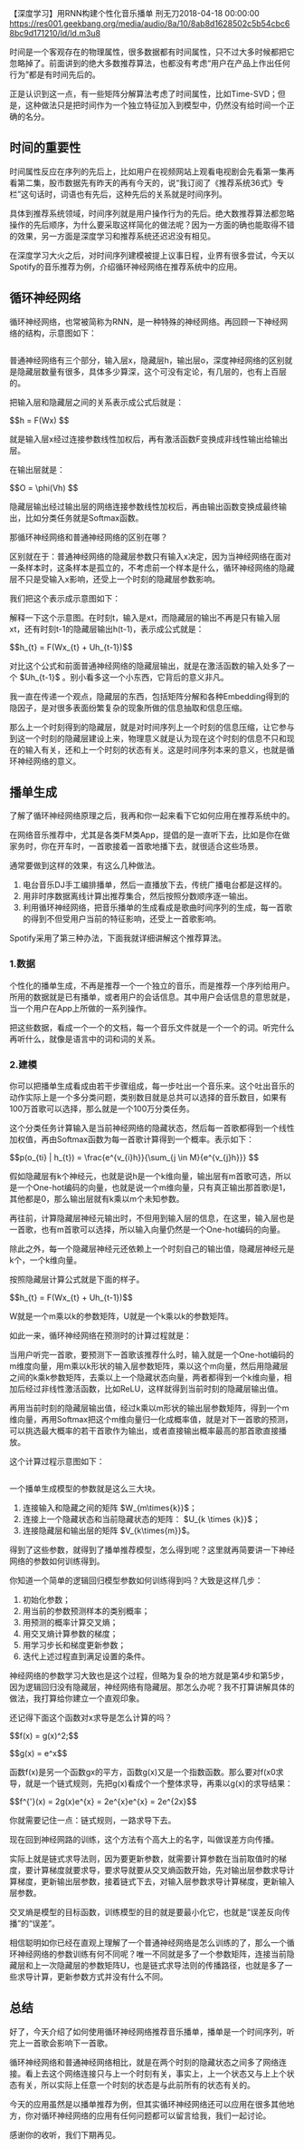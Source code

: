 【深度学习】用RNN构建个性化音乐播单
刑无刀2018-04-18 00:00:00
https://res001.geekbang.org/media/audio/8a/10/8ab8d1628502c5b54cbc68bc9d171210/ld/ld.m3u8
<p>时间是一个客观存在的物理属性，很多数据都有时间属性，只不过大多时候都把它忽略掉了。前面讲到的绝大多数推荐算法，也都没有考虑“用户在产品上作出任何行为”都是有时间先后的。</p><p>正是认识到这一点，有一些矩阵分解算法考虑了时间属性，比如Time-SVD；但是，这种做法只是把时间作为一个独立特征加入到模型中，仍然没有给时间一个正确的名分。</p><h2 id="-">时间的重要性</h2><p>时间属性反应在序列的先后上，比如用户在视频网站上观看电视剧会先看第一集再看第二集，股市数据先有昨天的再有今天的，说“我订阅了《推荐系统36式》专栏”这句话时，词语也有先后，这种先后的关系就是时间序列。</p><p>具体到推荐系统领域，时间序列就是用户操作行为的先后。绝大数推荐算法都忽略操作的先后顺序，为什么要采取这样简化的做法呢？因为一方面的确也能取得不错的效果，另一方面是深度学习和推荐系统还迟迟没有相见。</p><p>在深度学习大火之后，对时间序列建模被提上议事日程，业界有很多尝试，今天以Spotify的音乐推荐为例，介绍循环神经网络在推荐系统中的应用。</p><h2 id="-">循环神经网络</h2><p>循环神经网络，也常被简称为RNN，是一种特殊的神经网络。再回顾一下神经网络的结构，示意图如下：</p><p><img src="https://static001.geekbang.org/resource/image/61/c6/61177f813f5f493966f8f9beaa395dc6.png" alt=""></p><p>普通神经网络有三个部分，输入层x，隐藏层h，输出层o，深度神经网络的区别就是隐藏层数量有很多，具体多少算深，这个可没有定论，有几层的，也有上百层的。</p><p>把输入层和隐藏层之间的关系表示成公式后就是：</p><p>$$h = F(Wx) $$</p><p>就是输入层x经过连接参数线性加权后，再有激活函数F变换成非线性输出给输出层。</p><p>在输出层就是：</p><p>$$O = \phi(Vh) $$</p><p>隐藏层输出经过输出层的网络连接参数线性加权后，再由输出函数变换成最终输出，比如分类任务就是Softmax函数。</p><p>那循环神经网络和普通神经网络的区别在哪？</p><p>区别就在于：普通神经网络的隐藏层参数只有输入x决定，因为当神经网络在面对一条样本时，这条样本是孤立的，不考虑前一个样本是什么，循环神经网络的隐藏层不只是受输入x影响，还受上一个时刻的隐藏层参数影响。</p><p>我们把这个表示成示意图如下：<img src="https://static001.geekbang.org/resource/image/28/71/285fdbb62e517ddb2099d3b6c87f8371.png" alt=""></p><p>解释一下这个示意图。在时刻t，输入是xt，而隐藏层的输出不再是只有输入层xt，还有时刻t-1的隐藏层输出h(t-1)，表示成公式就是：</p><p>$$h_{t} = F(Wx_{t} + Uh_{t-1})$$</p><p>对比这个公式和前面普通神经网络的隐藏层输出，就是在激活函数的输入处多了一个 $Uh_{t-1}$ 。别小看多这一个小东西，它背后的意义非凡。</p><p>我一直在传递一个观点，隐藏层的东西，包括矩阵分解和各种Embedding得到的隐因子，是对很多表面纷繁复杂的现象所做的信息抽取和信息压缩。</p><p>那么上一个时刻得到的隐藏层，就是对时间序列上一个时刻的信息压缩，让它参与到这一个时刻的隐藏层建设上来，物理意义就是认为现在这个时刻的信息不只和现在的输入有关，还和上一个时刻的状态有关。这是时间序列本来的意义，也就是循环神经网络的意义。</p><!-- [[[read_end]]] --><h2 id="-">播单生成</h2><p>了解了循环神经网络原理之后，我再和你一起来看下它如何应用在推荐系统中的。</p><p>在网络音乐推荐中，尤其是各类FM类App，提倡的是一直听下去，比如是你在做家务时，你在开车时，一首歌接着一首歌地播下去，就很适合这些场景。</p><p>通常要做到这样的效果，有这么几种做法。</p><ol><li>电台音乐DJ手工编排播单，然后一直播放下去，传统广播电台都是这样的。</li><li>用非时序数据离线计算出推荐集合，然后按照分数顺序逐一输出。</li><li>利用循环神经网络，把音乐播单的生成看成是歌曲时间序列的生成，每一首歌的得到不但受用户当前的特征影响，还受上一首歌影响。</li></ol><p>Spotify采用了第三种办法，下面我就详细讲解这个推荐算法。</p><h3 id="1-">1.数据</h3><p>个性化的播单生成，不再是推荐一个一个独立的音乐，而是推荐一个序列给用户。所用的数据就是已有播单，或者用户的会话信息。其中用户会话信息的意思就是，当一个用户在App上所做的一系列操作。</p><p>把这些数据，看成一个一个的文档，每一个音乐文件就是一个一个的词。听完什么再听什么，就像是语言中的词和词的关系。</p><h3 id="2-">2.建模</h3><p>你可以把播单生成看成由若干步骤组成，每一步吐出一个音乐来。这个吐出音乐的动作实际上是一个多分类问题，类别数目就是总共可以选择的音乐数目，如果有100万首歌可以选择，那么就是一个100万分类任务。</p><p>这个分类任务计算输入是当前神经网络的隐藏状态，然后每一首歌都得到一个线性加权值，再由Softmax函数为每一首歌计算得到一个概率。表示如下：</p><p>$$p(o_{ti} | h_{t}) = \frac{e^{v_{i}h}}{\sum_{j \in M}{e^{v_{j}h}}} $$</p><p>假如隐藏层有k个神经元，也就是说h是一个k维向量，输出层有m首歌可选，所以是一个One-hot编码的向量，也就是说一个m维向量，只有真正输出那首歌i是1，其他都是0，那么输出层就有k乘以m个未知参数。</p><p>再往前，计算隐藏层神经元输出时，不但用到输入层的信息，在这里，输入层也是一首歌，也有m首歌可以选择，所以输入向量仍然是一个One-hot编码的向量。</p><p>除此之外，每一个隐藏层神经元还依赖上一个时刻自己的输出值，隐藏层神经元是k个，一个k维向量。</p><p>按照隐藏层计算公式就是下面的样子。</p><p>$$h_{t} = F(Wx_{t} + Uh_{t-1})$$</p><p>W就是一个m乘以k的参数矩阵，U就是一个k乘以k的参数矩阵。</p><p>如此一来，循环神经网络在预测时的计算过程就是：</p><p>当用户听完一首歌，要预测下一首歌该推荐什么时，输入就是一个One-hot编码的m维度向量，用m乘以k形状的输入层参数矩阵，乘以这个m向量，然后用隐藏层之间的k乘k参数矩阵，去乘以上一个隐藏状态向量，两者都得到一个k维向量，相加后经过非线性激活函数，比如ReLU，这样就得到当前时刻的隐藏层输出值。</p><p>再用当前时刻的隐藏层输出值，经过k乘以m形状的输出层参数矩阵，得到一个m维向量，再用Softmax把这个m维向量归一化成概率值，就是对下一首歌的预测，可以挑选最大概率的若干首歌作为输出，或者直接输出概率最高的那首歌直接播放。</p><p>这个计算过程示意图如下：</p><p><img src="https://static001.geekbang.org/resource/image/79/28/79e67fc2dd3172dd1e331d6ebd5e9a28.png" alt=""></p><p>一个播单生成模型的参数就是这么三大块。</p><ol><li>连接输入和隐藏之间的矩阵 $W_{m\times{k}}$；</li><li>连接上一个隐藏状态和当前隐藏状态的矩阵： $U_{k \times {k}}$；</li><li>连接隐藏层和输出层的矩阵 $V_{k\times{m}}$。</li></ol><p>得到了这些参数，就得到了播单推荐模型，怎么得到呢？这里就再简要讲一下神经网络的参数如何训练得到。</p><p>你知道一个简单的逻辑回归模型参数如何训练得到吗？大致是这样几步：</p><ol><li>初始化参数；</li><li>用当前的参数预测样本的类别概率；</li><li>用预测的概率计算交叉熵；</li><li>用交叉熵计算参数的梯度；</li><li>用学习步长和梯度更新参数；</li><li>迭代上述过程直到满足设置的条件。</li></ol><p>神经网络的参数学习大致也是这个过程，但略为复杂的地方就是第4步和第5步，因为逻辑回归没有隐藏层，神经网络有隐藏层。那怎么办呢？我不打算讲解具体的做法，我打算给你建立一个直观印象。</p><p>还记得下面这个函数对x求导是怎么计算的吗？</p><p>$$f(x) = g(x)^2;$$</p><p>$$g(x) = e^x$$</p><p>函数f(x)是另一个函数gx的平方，函数g(x)又是一个指数函数。那么要对f(x0求导，就是一个链式规则，先把g(x)看成个一个整体求导，再乘以g(x)的求导结果：</p><p>$$f^{&#39;}(x) = 2g(x)e^{x} = 2e^{x}e^{x} = 2e^{2x}$$</p><p>你就需要记住一点：链式规则，一路求导下去。</p><p>现在回到神经网路的训练，这个方法有个高大上的名字，叫做误差方向传播。</p><p>实际上就是链式求导法则，因为要更新参数，就需要计算参数在当前取值时的梯度，要计算梯度就要求导，要求导就要从交叉熵函数开始，先对输出层参数求导计算梯度，更新输出层参数，接着链式下去，对输入层参数求导计算梯度，更新输入层参数。</p><p>交叉熵是模型的目标函数，训练模型的目的就是要最小化它，也就是“误差反向传播”的“误差”。</p><p>相信聪明如你已经在直观上理解了一个普通神经网络是怎么训练的了，那么一个循环神经网络的参数训练有何不同呢？唯一不同就是多了一个参数矩阵，连接当前隐藏层和上一次隐藏层的参数矩阵U，也是链式求导法则的传播路径，也就是多了一些求导计算，更新参数方式并没有什么不同。</p><h2 id="-">总结</h2><p>好了，今天介绍了如何使用循环神经网络推荐音乐播单，播单是一个时间序列，听完上一首歌会影响下一首歌。</p><p>循环神经网络和普通神经网络相比，就是在两个时刻的隐藏状态之间多了网络连接。看上去这个网络连接只与上一个时刻有关，事实上，上一个状态又与上上个状态有关，所以实际上任意一个时刻的状态是与此前所有的状态有关的。</p><p>今天的应用虽然是以播单推荐为例，但其实循环神经网络还可以应用在很多其他地方，你对循环神经网络的应用有任何问题都可以留言给我，我们一起讨论。</p><p>感谢你的收听，我们下期再见。</p><p><img src="https://static001.geekbang.org/resource/image/10/50/1025014d381c4913aae6eaef553d7750.jpg" alt=""></p>